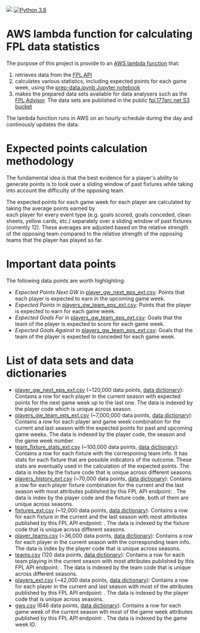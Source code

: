 ![](https://github.com/177arc/fpl-data/workflows/CI%2FCD/badge.svg)
[![Python 3.8](https://img.shields.io/badge/python-3.8-blue.svg)](https://www.python.org/downloads/release/python-360/)

# AWS lambda function for calculating FPL data statistics
The purpose of this project is provide to an [AWS lambda function](https://aws.amazon.com/lambda/) that:
1. retrieves data from the [FPL API](https://fpl.readthedocs.io/en/latest/)
2. calculates various statistics, including expected points for each game week, using the [prep-data.ipynb Jupyter notebook](https://github.com/177arc/fpl-data/blob/develop/prep_data.ipynb)
3. makes the prepared data sets available for data analysers
such as the [FPL Advisor](https://github.com/177arc/fpl-advisor). The data sets are published in the public [fpl.177arc.net S3 bucket](http://fpl.177arc.net.s3.eu-west-2.amazonaws.com/list.html)

The lambda function runs in AWS on an hourly schedule during the day and continously updates the data.

# Expected points calculation methodology
The fundamental idea is that the best evidence for a player's ability to generate points is to look over
a sliding window of past fixtures while taking into account the difficulty of the opposing team.

The expected points for each game week for each player are calculated by taking the average points earned by  
each player for every event type (e.g. goals scored, goals conceded, clean sheets, yellow cards, etc.) separately
over a sliding window of past fixtures (currently 12). These averages are adjusted based on the relative strength
of the opposing team compared to the relative strength of the opposing teams that the player has played so far.

# Important data points
The following data points are worth highlighting:
- *Expected Points Next GW* in [player_gw_next_eps_ext.csv](https://s3.eu-west-2.amazonaws.com/fpl.177arc.net/v1/latest/player_gw_next_eps_ext.csv): Points that each player is expected to earn in the upcoming game week.
- *Expected Points* in [players_gw_team_eps_ext.csv](https://s3.eu-west-2.amazonaws.com/fpl.177arc.net/v1/latest/players_gw_team_eps_ext.csv): Points that the player is expected to earn for each game week.
- *Expected Goals For* in [players_gw_team_eps_ext.csv](https://s3.eu-west-2.amazonaws.com/fpl.177arc.net/v1/latest/players_gw_team_eps_ext.csv): Goals that the team of the player is expected to score for each game week.
- *Expected Goals Against* in [players_gw_team_eps_ext.csv](https://s3.eu-west-2.amazonaws.com/fpl.177arc.net/v1/latest/players_gw_team_eps_ext.csv): Goals that the team of the player is expected to conceded for each game week.

# List of data sets and data dictionaries
* [player_gw_next_eps_ext.csv](https://s3.eu-west-2.amazonaws.com/fpl.177arc.net/v1/latest/player_gw_next_eps_ext.csv) (~120,000 data points, [data dictionary](https://s3.eu-west-2.amazonaws.com/fpl.177arc.net/v1/latest/player_gw_next_eps_ext_data_dictionary.csv)):
Contains a row for each player in the current season with expected points for the next game week up to the last one. The data is indexed by the player code which is unique across season.
* [players_gw_team_eps_ext.csv](https://s3.eu-west-2.amazonaws.com/fpl.177arc.net/v1/latest/players_gw_team_eps_ext.csv) (~7,000,000 data points, [data dictionary](https://s3.eu-west-2.amazonaws.com/fpl.177arc.net/v1/latest/players_gw_team_eps_ext_data_dictionary.csv)):
Contains a row for each player and game week combination for the current and last season with the expected points for past and upcoming game weeks. The data is indexed by the player code, the season and the game week number.
* [team_fixture_stats_ext.csv](https://s3.eu-west-2.amazonaws.com/fpl.177arc.net/v1/latest/team_fixture_stats_ext.csv) (~100,000 data points, [data dictionary](https://s3.eu-west-2.amazonaws.com/fpl.177arc.net/v1/latest/team_fixture_stats_ext_data_dictionary.csv)):
Contains a row for each fixture with the corresponing team info. It has stats for each fixture that are possible indicators of the outcome. These stats are eventually used in the calculation of the expected points. The data is index by the fixture code that is unique across different seasons.
* [players_history_ext.csv](https://s3.eu-west-2.amazonaws.com/fpl.177arc.net/v1/latest/players_history_ext.csv) (~70,000 data points, [data dictionary](https://s3.eu-west-2.amazonaws.com/fpl.177arc.net/v1/latest/players_history_ext_data_dictionary.csv)):
Contains a row for each player fixture combination for the current and the last season with most attributes published by this FPL API endpoint: [](https://fantasy.premierleague.com/api/element-summary/1/). The data is index by the player code and the fixture code, both of them are unique across seasons.
* [fixtures_ext.csv](https://s3.eu-west-2.amazonaws.com/fpl.177arc.net/v1/latest/fixtures_ext.csv) (~12,000 data points, [data dictionary](https://s3.eu-west-2.amazonaws.com/fpl.177arc.net/v1/latest/fixtures_ext_data_dictionary.csv)):
Contains a row for each fixture in the current and the last season with most attributes published by this FPL API endpoint: [](https://fantasy.premierleague.com/api/fixtures/). The data is indexed by the fixture code that is unique across different seasons.
* [player_teams.csv](https://s3.eu-west-2.amazonaws.com/fpl.177arc.net/v1/latest/player_teams.csv) (~36,000 data points, [data dictionary](https://s3.eu-west-2.amazonaws.com/fpl.177arc.net/v1/latest/player_teams_data_dictionary.csv)):
Contains a row for each player in the current season with the corresponding team info. The data is index by the player code that is unique across seasons.
* [teams.csv](https://s3.eu-west-2.amazonaws.com/fpl.177arc.net/v1/latest/teams.csv) (120 data points, [data dictionary](https://s3.eu-west-2.amazonaws.com/fpl.177arc.net/v1/latest/teams_data_dictionary.csv)):
Contains a row for each team playing in the current season with most attributes published by this FPL API endpoint: [](https://fantasy.premierleague.com/api/bootstrap-static/). The data is indexed by the team code that is unique across different seasons.
* [players_ext.csv](https://s3.eu-west-2.amazonaws.com/fpl.177arc.net/v1/latest/players_ext.csv) (~42,000 data points, [data dictionary](https://s3.eu-west-2.amazonaws.com/fpl.177arc.net/v1/latest/players_ext_data_dictionary.csv)):
Contains a row for each player in the current and last season with most of the attributes published by this FPL API endpoint: [](https://fantasy.premierleague.com/api/bootstrap-static/). The data is indexed by the player code that is unique across seasons.
* [gws.csv](https://s3.eu-west-2.amazonaws.com/fpl.177arc.net/v1/latest/gws.csv) (646 data points, [data dictionary](https://s3.eu-west-2.amazonaws.com/fpl.177arc.net/v1/latest/gws_data_dictionary.csv)):
Contains a row for each game week of the current season wth most of the game week attributes published by this FPL API endpoint: [](https://fantasy.premierleague.com/api/bootstrap-static/). The data is indexed by the game week ID.